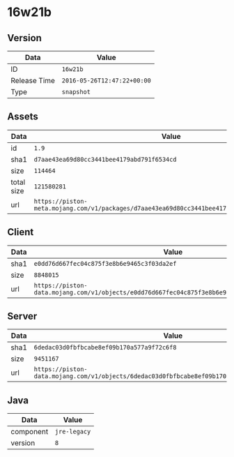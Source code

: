 # 16w21b

## Version

|**Data**        | **Value**                 |
|----------------|-------------------------|
| ID   | ```16w21b```   |
| Release Time   | ```2016-05-26T12:47:22+00:00```   |
| Type   | ```snapshot```   |

## Assets

|**Data**        | **Value**                 |
|----------------|-------------------------|
| id   | ```1.9```   |
| sha1   | ```d7aae43ea69d80cc3441bee4179abd791f6534cd```   |
| size   | ```114464```   |
| total size  | ```121580281```  |
| url       | ```https://piston-meta.mojang.com/v1/packages/d7aae43ea69d80cc3441bee4179abd791f6534cd/1.9.json``` |

## Client

|**Data**        | **Value**                 |
|----------------|-------------------------|
| sha1   | ```e0dd76d667fec04c875f3e8b6e9465c3f03da2ef```   |
| size   | ```8848015```   |
| url       | ```https://piston-data.mojang.com/v1/objects/e0dd76d667fec04c875f3e8b6e9465c3f03da2ef/client.jar``` |

## Server

|**Data**        | **Value**                 |
|----------------|-------------------------|
| sha1   | ```6dedac03d0fbfbcabe8ef09b170a577a9f72c6f8```   |
| size   | ```9451167```   |
| url       | ```https://piston-data.mojang.com/v1/objects/6dedac03d0fbfbcabe8ef09b170a577a9f72c6f8/server.jar``` |

## Java

|**Data**        | **Value**                 |
|----------------|-------------------------|
| component   | ```jre-legacy```   |
| version   | ```8```   |